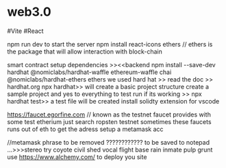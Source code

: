# web3.0
#Vite
#React

npm run dev to start the server
npm install react-icons ethers // ethers is the package that will allow interaction with block-chain


smart contract setup
dependencies >><<backend
npm install --save-dev hardhat @nomiclabs/hardhat-waffle ethereum-waffle chai @nomiclabs/hardhat-ethers ethers
 we used hard hat >> read the doc >> hardhat.org
  npx hardhat>> will create a basic project structure 
  create a sample project and yes to everything
  to test run if its working >> npx hardhat test>> a test file will be created
  install solidty extension for vscode 
  
 https://faucet.egorfine.com // known as the testnet faucet provides with some test etherium
  just search ropsten testnet sometimes these faucets runs out of eth
  to get the adress  setup a metamask acc 
  
  //metamask phrase to be removed ???????????? to be saved to notepad ...>>>stereo try coyote civil shed vocal flight base rain inmate pulp grunt
  use https://www.alchemy.com/ to deploy you site 
  
